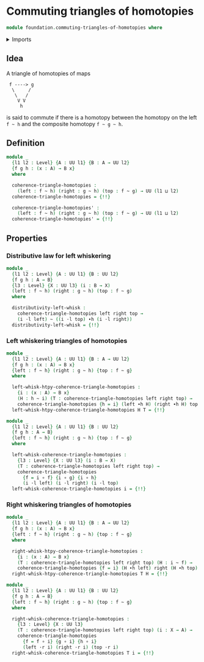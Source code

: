 # Commuting triangles of homotopies

```agda
module foundation.commuting-triangles-of-homotopies where
```

<details><summary>Imports</summary>

```agda
open import foundation.action-on-identifications-functions
open import foundation.universe-levels

open import foundation-core.function-types
open import foundation-core.homotopies
open import foundation-core.identity-types
open import foundation-core.whiskering-homotopies
```

</details>

## Idea

A triangle of homotopies of maps

```text
 f ----> g
  \     /
   \   /
    V V
     h
```

is said to commute if there is a homotopy between the homotopy on the left
`f ~ h` and the composite homotopy `f ~ g ~ h`.

## Definition

```agda
module _
  {l1 l2 : Level} {A : UU l1} {B : A → UU l2}
  {f g h : (x : A) → B x}
  where

  coherence-triangle-homotopies :
    (left : f ~ h) (right : g ~ h) (top : f ~ g) → UU (l1 ⊔ l2)
  coherence-triangle-homotopies = {!!}

  coherence-triangle-homotopies' :
    (left : f ~ h) (right : g ~ h) (top : f ~ g) → UU (l1 ⊔ l2)
  coherence-triangle-homotopies' = {!!}
```

## Properties

### Distributive law for left whiskering

```agda
module _
  {l1 l2 : Level} {A : UU l1} {B : UU l2}
  {f g h : A → B}
  {l3 : Level} {X : UU l3} (i : B → X)
  (left : f ~ h) (right : g ~ h) (top : f ~ g)
  where

  distributivity-left-whisk :
    coherence-triangle-homotopies left right top →
    (i ·l left) ~ ((i ·l top) ∙h (i ·l right))
  distributivity-left-whisk = {!!}
```

### Left whiskering triangles of homotopies

```agda
module _
  {l1 l2 : Level} {A : UU l1} {B : A → UU l2}
  {f g h : (x : A) → B x}
  {left : f ~ h} (right : g ~ h) {top : f ~ g}
  where

  left-whisk-htpy-coherence-triangle-homotopies :
    {i : (x : A) → B x}
    (H : h ~ i) (T : coherence-triangle-homotopies left right top) →
    coherence-triangle-homotopies {h = i} (left ∙h H) (right ∙h H) top
  left-whisk-htpy-coherence-triangle-homotopies H T = {!!}

module _
  {l1 l2 : Level} {A : UU l1} {B : UU l2}
  {f g h : A → B}
  {left : f ~ h} (right : g ~ h) {top : f ~ g}
  where

  left-whisk-coherence-triangle-homotopies :
    {l3 : Level} {X : UU l3} (i : B → X)
    (T : coherence-triangle-homotopies left right top) →
    coherence-triangle-homotopies
      {f = i ∘ f} {i ∘ g} {i ∘ h}
      (i ·l left) (i ·l right) (i ·l top)
  left-whisk-coherence-triangle-homotopies i = {!!}
```

### Right whiskering triangles of homotopies

```agda
module _
  {l1 l2 : Level} {A : UU l1} {B : A → UU l2}
  {f g h : (x : A) → B x}
  {left : f ~ h} (right : g ~ h) {top : f ~ g}
  where

  right-whisk-htpy-coherence-triangle-homotopies :
    {i : (x : A) → B x}
    (T : coherence-triangle-homotopies left right top) (H : i ~ f) →
    coherence-triangle-homotopies {f = i} (H ∙h left) right (H ∙h top)
  right-whisk-htpy-coherence-triangle-homotopies T H = {!!}

module _
  {l1 l2 : Level} {A : UU l1} {B : UU l2}
  {f g h : A → B}
  {left : f ~ h} (right : g ~ h) {top : f ~ g}
  where

  right-whisk-coherence-triangle-homotopies :
    {l3 : Level} {X : UU l3}
    (T : coherence-triangle-homotopies left right top) (i : X → A) →
    coherence-triangle-homotopies
      {f = f ∘ i} {g ∘ i} {h ∘ i}
      (left ·r i) (right ·r i) (top ·r i)
  right-whisk-coherence-triangle-homotopies T i = {!!}
```
